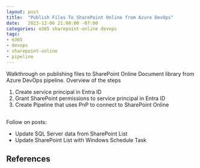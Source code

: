 ```yaml
---
layout: post
title:  "Publish Files To SharePoint Online from Azure DevOps"
date:   2023-12-06 21:00:00 -07:00
categories: m365 sharepoint-online devops
tags:
- m365
- devops
- sharepoint-online
- pipeline
---
```


Walkthrough on publishing files to SharePoint Online Document library from Azure DevOps pipeline. Overview of the steps

1. Create service principal in Entra ID
2. Grant SharePoint permissions to service principal in Entra ID
3. Create Pipeline that uses PnP to connect to SharePoint Online

##

Follow on posts:

- Update SQL Server data from SharePoint List
- Update SharePoint List with Windows Schedule Task

## References

